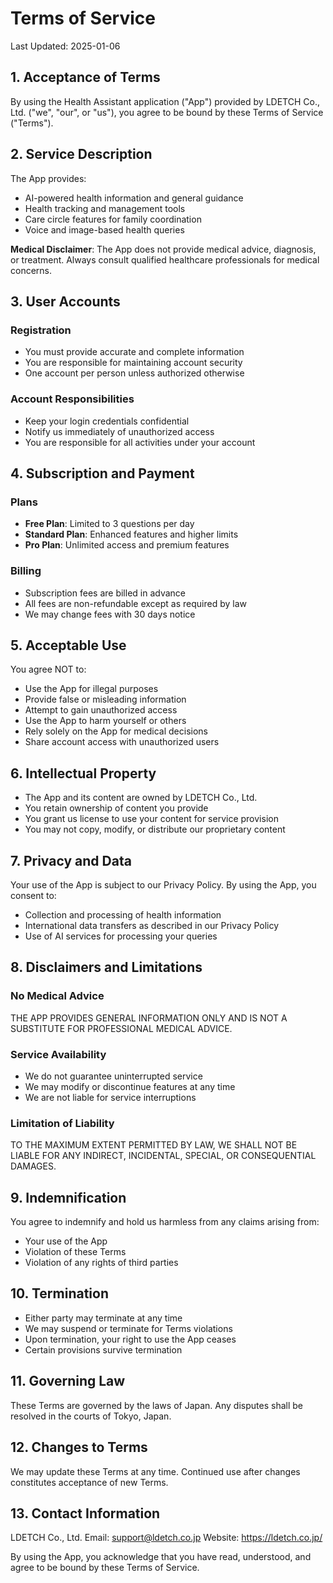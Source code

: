 # Terms of Service
Last Updated: 2025-01-06

## 1. Acceptance of Terms

By using the Health Assistant application ("App") provided by LDETCH Co., Ltd. ("we", "our", or "us"), you agree to be bound by these Terms of Service ("Terms").

## 2. Service Description

The App provides:
- AI-powered health information and general guidance
- Health tracking and management tools
- Care circle features for family coordination
- Voice and image-based health queries

**Medical Disclaimer**: The App does not provide medical advice, diagnosis, or treatment. Always consult qualified healthcare professionals for medical concerns.

## 3. User Accounts

### Registration
- You must provide accurate and complete information
- You are responsible for maintaining account security
- One account per person unless authorized otherwise

### Account Responsibilities
- Keep your login credentials confidential
- Notify us immediately of unauthorized access
- You are responsible for all activities under your account

## 4. Subscription and Payment

### Plans
- **Free Plan**: Limited to 3 questions per day
- **Standard Plan**: Enhanced features and higher limits
- **Pro Plan**: Unlimited access and premium features

### Billing
- Subscription fees are billed in advance
- All fees are non-refundable except as required by law
- We may change fees with 30 days notice

## 5. Acceptable Use

You agree NOT to:
- Use the App for illegal purposes
- Provide false or misleading information
- Attempt to gain unauthorized access
- Use the App to harm yourself or others
- Rely solely on the App for medical decisions
- Share account access with unauthorized users

## 6. Intellectual Property

- The App and its content are owned by LDETCH Co., Ltd.
- You retain ownership of content you provide
- You grant us license to use your content for service provision
- You may not copy, modify, or distribute our proprietary content

## 7. Privacy and Data

Your use of the App is subject to our Privacy Policy. By using the App, you consent to:
- Collection and processing of health information
- International data transfers as described in our Privacy Policy
- Use of AI services for processing your queries

## 8. Disclaimers and Limitations

### No Medical Advice
THE APP PROVIDES GENERAL INFORMATION ONLY AND IS NOT A SUBSTITUTE FOR PROFESSIONAL MEDICAL ADVICE.

### Service Availability
- We do not guarantee uninterrupted service
- We may modify or discontinue features at any time
- We are not liable for service interruptions

### Limitation of Liability
TO THE MAXIMUM EXTENT PERMITTED BY LAW, WE SHALL NOT BE LIABLE FOR ANY INDIRECT, INCIDENTAL, SPECIAL, OR CONSEQUENTIAL DAMAGES.

## 9. Indemnification

You agree to indemnify and hold us harmless from any claims arising from:
- Your use of the App
- Violation of these Terms
- Violation of any rights of third parties

## 10. Termination

- Either party may terminate at any time
- We may suspend or terminate for Terms violations
- Upon termination, your right to use the App ceases
- Certain provisions survive termination

## 11. Governing Law

These Terms are governed by the laws of Japan. Any disputes shall be resolved in the courts of Tokyo, Japan.

## 12. Changes to Terms

We may update these Terms at any time. Continued use after changes constitutes acceptance of new Terms.

## 13. Contact Information

LDETCH Co., Ltd.
Email: support@ldetch.co.jp
Website: https://ldetch.co.jp/

By using the App, you acknowledge that you have read, understood, and agree to be bound by these Terms of Service.